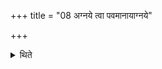 +++
title = "08 अग्नये त्वा पवमानायाग्नये"

+++

<details><summary>थिते</summary>

अग्नये त्वा पवमानायाग्नये त्वा पावकायाग्नये त्वा शुचय इति तिस्रः पावमानीः ८
</details>
